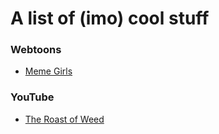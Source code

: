 # A list of (imo) cool stuff
### Webtoons
- [Meme Girls](https://www.webtoons.com/en/challenge/meme-girls/list?title_no=304446)

### YouTube
- [The Roast of Weed](https://www.youtube.com/watch?v=HP_aGGgR4Vs)
